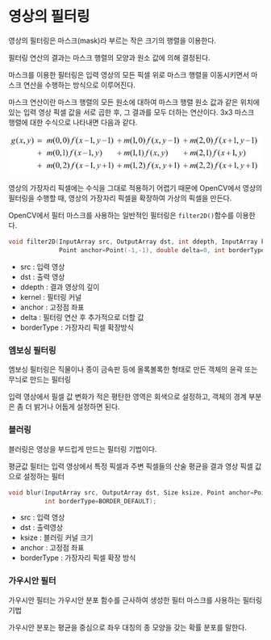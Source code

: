 # 영상의 필터링

영상의 필터링은 마스크(mask)라 부르는 작은 크기의 행렬을 이용한다.

필터링 연산의 결과는 마스크 행렬의 모양과 원소 값에 의해 결정된다.

마스크를 이용한 필터링은 입력 영상의 모든 픽셀 위로 마스크 행렬을 이동시키면서 마스크 연산을 수행하는 방식으로 이루어진다.

마스크 연산이란 마스크 행렬의 모든 원소에 대하여 마스크 행렬 원소 값과 같은 위치에 있는 입력 영상 픽셀 값을 서로 곱한 후, 그 결과를 모두 더하는 연산이다. 3x3 마스크 행렬에 대한 수식으로 나타내면 다음과 같다.

![](https://github.com/bongwon-suh/TIL/blob/master/img/1005/03.JPG?raw=true)

영상의 가장자리 픽셀에는 수식을 그대로 적용하기 어렵기 때문에 OpenCV에서 영상의 필터링을 수행할 때, 영상의 가장자리 픽셀을 확장하여 가상의 픽셀을 만든다.



OpenCV에서 필터 마스크를 사용하는 일반적인 필터링은 `filter2D()`함수를 이용한다.

```c++
void filter2D(InputArray src, OutputArray dst, int ddepth, InputArray kernel,
              Point anchor=Point(-1,-1), double delta=0, int borderType=BORDER_DEFAULT)
```

- src : 입력 영상
- dst : 출력 영상
- ddepth : 결과 영상의 깊이
- kernel : 필터링 커널
- anchor : 고정점 좌표
- delta : 필터링 연산 후 추가적으로 더할 값
- borderType : 가장자리 픽셀 확장방식



### 엠보싱 필터링

엠보싱 필터링은 직물이나 종이 금속판 등에 올록볼록한 형태로 만든 객체의 윤곽 또는 무늬로 만드는 필터링

입력 영상에서 필셀 값 변화가 적은 평탄한 영역은 회색으로 설정하고, 객체의 경계 부분은 좀 더 밝거나 어둡게 설정하면 된다.



### 블러링

블러링은 영상을 부드럽게 만드는 필터링 기법이다.

평균값 필터는 입력 영상에서 특정 픽셀과 주변 픽셀들의 산술 평균을 결과 영상 픽셀 값으로 설정하는 필터

```c++
void blur(InputArray src, OutputArray dst, Size ksize, Point anchor=Point(-1,-1),
          int borderType=BORDER_DEFAULT);
```

- src : 입력 영상
- dst : 출력영상
- ksize : 블러링 커널 크기
- anchor : 고정점 좌표
- borderType : 가장자리 픽셀 확장 방식



### 가우시안 필터

가우시안 필터는 가우시안 분포 함수를 근사하여 생성한 필터 마스크를 사용하는 필터링 기법

가우시안 분포는 평균을 중심으로 좌우 대칭의 종 모양을 갖는 확률 분포를 말한다.

